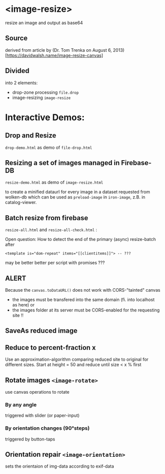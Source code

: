 # \<image-resize\>

resize an image and output as base64 

## Source
derived from article by (Dr. Tom Trenka on August 6, 2013)[https://davidwalsh.name/image-resize-canvas]

## Divided 
into 2 elements:
+ drop-zone processing `file.drop`
+ image-resizing `image-resize` 

# Interactive Demos: 
## Drop and Resize 
`drop-demo.html` as demo of `file-drop.html` 

## Resizing a set of images managed in Firebase-DB   
`resize-demo.html` as demo of `image-resize.html`

to create a minified dataurl for every image in a dataset requested from wolken-db which can be used as `preload-image` in `iron-image`, z.B. in catalog-viewer.

## Batch resize from firebase
`resize-all.html` and `resize-all-check.html` : 

Open question: How to detect the end of the primary (async) resize-batch  after 

    <template is="dom-repeat" items="[[clientitems]]"> -- ??? 

may be better better per script with promises ???  


## ALERT
Because the `canvas.toDataURL()` does not work with CORS-"tainted" canvas 
- the images must be transfered into the same domain (fi. into localhost as here)  or
- the images folder at its server must be CORS-enabled for the requesting site !!

## SaveAs reduced image


## Reduce to percent-fraction x
Use an approximation-algorithm comparing reduced site to original for different sizes. Start at height = 50 and reduce until size < x % first 

## Rotate images `<image-rotate>`
use canvas operations to rotate 

### By any angle
triggered with slider (or paper-input)

### By orientation changes (90°steps)
triggered by button-taps

## Orientation repair  `<image-orientation>`
sets the orientaion of img-data according to exif-data


